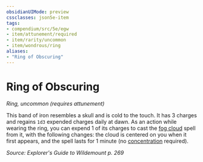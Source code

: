 ```yaml
---
obsidianUIMode: preview
cssclasses: json5e-item
tags:
- compendium/src/5e/egw
- item/attunement/required
- item/rarity/uncommon
- item/wondrous/ring
aliases: 
- "Ring of Obscuring"
---
```

# Ring of Obscuring
*Ring, uncommon (requires attunement)*  


This band of iron resembles a skull and is cold to the touch. It has 3 charges and regains `1d3` expended charges daily at dawn. As an action while wearing the ring, you can expend 1 of its charges to cast the [fog cloud](/Systems/5e/spells/fog-cloud.md) spell from it, with the following changes: the cloud is centered on you when it first appears, and the spell lasts for 1 minute (no [concentration](/Systems/5e/rules/conditions.md#concentration) required).

*Source: Explorer's Guide to Wildemount p. 269*